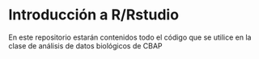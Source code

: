 # Introducción a R/Rstudio

En este repositorio estarán contenidos todo el código que se utilice en la clase de análisis de datos biológicos de CBAP
